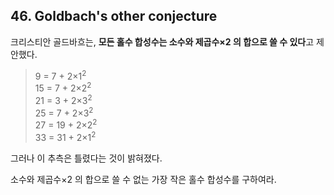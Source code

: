 ## 46. Goldbach's other conjecture

크리스티안 골드바흐는, **모든 홀수 합성수는 소수와 제곱수&times;2 의 합으로 쓸 수 있다**고 제안했다.

> 9 = 7 + 2&times;1<sup>2</sup><br>
> 15 = 7 + 2&times;2<sup>2</sup><br>
> 21 = 3 + 2&times;3<sup>2</sup><br>
> 25 = 7 + 2&times;3<sup>2</sup><br>
> 27 = 19 + 2&times;2<sup>2</sup><br>
> 33 = 31 + 2&times;1<sup>2</sup>

그러나 이 추측은 틀렸다는 것이 밝혀졌다.

소수와 제곱수&times;2 의 합으로 쓸 수 없는 가장 작은 홀수 합성수를 구하여라.
